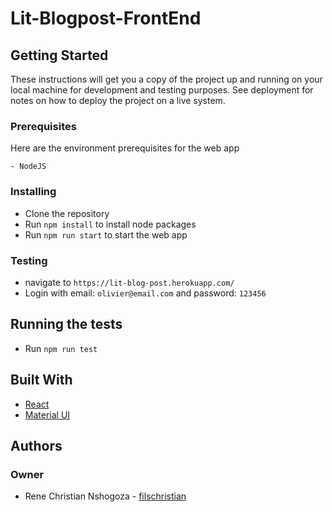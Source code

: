 # Lit-Blogpost-FrontEnd

## Getting Started

These instructions will get you a copy of the project up and running on your local machine for development and testing purposes. See deployment for notes on how to deploy the project on a live system.

### Prerequisites

Here are the environment prerequisites for the web app

```
- NodeJS
```

### Installing

- Clone the repository
- Run `npm install` to install node packages
- Run `npm run start` to start the web app

### Testing

- navigate to `https://lit-blog-post.herokuapp.com/`
- Login with email: `olivier@email.com` and password: `123456`

## Running the tests

- Run `npm run test`

## Built With

- [React](https://reactjs.org/)
- [Material UI](https://material-ui.com)

## Authors

### **Owner**

- Rene Christian Nshogoza - [filschristian](https://github.com/filschristian)
